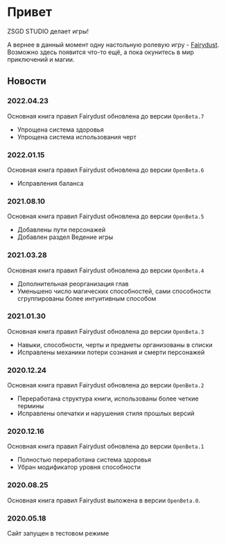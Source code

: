 # Привет

ZSGD STUDIO делает игры!

А вернее в данный момент одну настольную ролевую игру - [Fairydust](./fairydust-rpg/index.md).
Возможно здесь появится что-то ещё, а пока окунитесь в мир приключений и магии.

## Новости

### 2022.04.23

Основная книга правил Fairydust обновлена до версии `OpenBeta.7`
- Упрощена система здоровья
- Упрощена система использования черт

### 2022.01.15

Основная книга правил Fairydust обновлена до версии `OpenBeta.6`
- Исправления баланса

### 2021.08.10

Основная книга правил Fairydust обновлена до версии `OpenBeta.5`
- Добавлены пути персонажей
- Добавлен раздел Ведение игры

### 2021.03.28

Основная книга правил Fairydust обновлена до версии `OpenBeta.4`
- Дополнительная реорганизация глав
- Уменьшено число магических способностей, сами способности сгруппированы более интуитивным способом

### 2021.01.30

Основная книга правил Fairydust обновлена до версии `OpenBeta.3`
- Навыки, способности, черты и предметы организованы в списки
- Исправлены механики потери сознания и смерти персонажей

### 2020.12.24

Основная книга правил Fairydust обновлена до версии `OpenBeta.2`
- Переработана структура книги, использованы более четкие термины
- Исправлены опечатки и нарушения стиля прошлых версий

### 2020.12.16

Основная книга правил Fairydust обновлена до версии `OpenBeta.1`
- Полностью переработана система здоровья
- Убран модификатор уровня способности

### 2020.08.25

Основная книга правил Fairydust выложена в версии `OpenBeta.0`.

### 2020.05.18

Сайт запущен в тестовом режиме